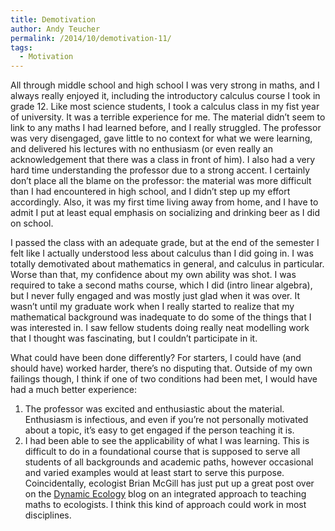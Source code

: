 ```yaml
---
title: Demotivation
author: Andy Teucher
permalink: /2014/10/demotivation-11/
tags:
  - Motivation
---
```

All through middle school and high school I was very strong in maths, and I always really enjoyed it, including the introductory calculus course I took in grade 12. Like most science students, I took a calculus class in my fist year of university. It was a terrible experience for me. The material didn&#8217;t seem to link to any maths I had learned before, and I really struggled. The professor was very disengaged, gave little to no context for what we were learning, and delivered his lectures with no enthusiasm (or even really an acknowledgement that there was a class in front of him). I also had a very hard time understanding the professor due to a strong accent. I certainly don&#8217;t place all the blame on the professor: the material was more difficult than I had encountered in high school, and I didn&#8217;t step up my effort accordingly. Also, it was my first time living away from home, and I have to admit I put at least equal emphasis on socializing and drinking beer as I did on school.

I passed the class with an adequate grade, but at the end of the semester I felt like I actually understood less about calculus than I did going in. I was totally demotivated about mathematics in general, and calculus in particular. Worse than that, my confidence about my own ability was shot. I was required to take a second maths course, which I did (intro linear algebra), but I never fully engaged and was mostly just glad when it was over. It wasn&#8217;t until my graduate work when I really started to realize that my mathematical background was inadequate to do some of the things that I was interested in. I saw fellow students doing really neat modelling work that I thought was fascinating, but I couldn&#8217;t participate in it.

What could have been done differently? For starters, I could have (and should have) worked harder, there&#8217;s no disputing that. Outside of my own failings though, I think if one of two conditions had been met, I would have had a much better experience:

1.  The professor was excited and enthusiastic about the material. Enthusiasm is infectious, and even if you&#8217;re not personally motivated about a topic, it&#8217;s easy to get engaged if the person teaching it is.
2.  I had been able to see the applicability of what I was learning. This is difficult to do in a foundational course that is supposed to serve all students of all backgrounds and academic paths, however occasional and varied examples would at least start to serve this purpose. Coincidentally, ecologist Brian McGill has just put up a great post over on the [Dynamic Ecology][1] blog on an integrated approach to teaching maths to ecologists. I think this kind of approach could work in most disciplines.

 [1]: http://dynamicecology.wordpress.com/2014/10/20/what-math-should-ecologists-teach/
